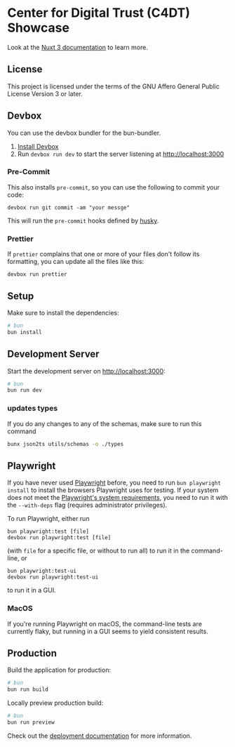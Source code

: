 # Center for Digital Trust (C4DT) Showcase

Look at the [Nuxt 3 documentation](https://nuxt.com/docs/getting-started/introduction) to learn more.

## License

This project is licensed under the terms of the GNU Affero General Public License Version 3 or later.

## Devbox

You can use the devbox bundler for the bun-bundler.

1. [Install Devbox](https://www.jetify.com/docs/devbox/installing_devbox/)
2. Run `devbox run dev` to start the server listening at <http://localhost:3000>

### Pre-Commit

This also installs `pre-commit`, so you can use the following to commit your code:

`devbox run git commit -am "your messge"`

This will run the `pre-commit` hooks defined by [husky](https://github.com/typicode/husky).

### Prettier

If `prettier` complains that one or more of your files don't follow its formatting, you
can update all the files like this:

`devbox run prettier`

## Setup

Make sure to install the dependencies:

```bash
# bun
bun install
```

## Development Server

Start the development server on <http://localhost:3000>:

```bash
# bun
bun run dev
```

### updates types

If you do any changes to any of the schemas, make sure to run this command

```bash
bunx json2ts utils/schemas -o ./types
```

## Playwright

If you have never used [Playwright](https://playwright.dev/) before, you need to run `bun playwright install`
to install the browsers Playwright uses for testing. If your system does not meet the
[Playwright's system requirements](https://playwright.dev/docs/intro#system-requirements), you need to run
it with the `--with-deps` flag (requires administrator privileges).

To run Playwright, either run

```
bun playwright:test [file]
devbox run playwright:test [file]
```

(with `file` for a specific file, or without to run all) to run it in the command-line, or

```
bun playwright:test-ui
devbox run playwright:test-ui
```

to run it in a GUI.

### MacOS

If you're running Playwright on macOS, the command-line tests are currently flaky, but running
in a GUI seems to yield consistent results.

## Production

Build the application for production:

```bash
# bun
bun run build
```

Locally preview production build:

```bash
# bun
bun run preview
```

Check out the [deployment documentation](https://nuxt.com/docs/getting-started/deployment) for more information.
